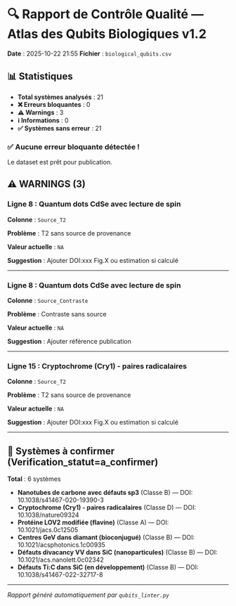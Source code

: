 # 🔍 Rapport de Contrôle Qualité — Atlas des Qubits Biologiques v1.2

**Date** : 2025-10-22 21:55
**Fichier** : `biological_qubits.csv`

## 📊 Statistiques

- **Total systèmes analysés** : 21
- **❌ Erreurs bloquantes** : 0
- **⚠️ Warnings** : 3
- **ℹ️ Informations** : 0
- **✅ Systèmes sans erreur** : 21

### ✅ Aucune erreur bloquante détectée !

Le dataset est prêt pour publication.

## ⚠️ WARNINGS (3)

### Ligne 8 : Quantum dots CdSe avec lecture de spin

**Colonne** : `Source_T2`

**Problème** : T2 sans source de provenance

**Valeur actuelle** : `NA`

**Suggestion** : Ajouter DOI:xxx Fig.X ou estimation si calculé

---

### Ligne 8 : Quantum dots CdSe avec lecture de spin

**Colonne** : `Source_Contraste`

**Problème** : Contraste sans source

**Valeur actuelle** : `NA`

**Suggestion** : Ajouter référence publication

---

### Ligne 15 : Cryptochrome (Cry1) - paires radicalaires

**Colonne** : `Source_T2`

**Problème** : T2 sans source de provenance

**Valeur actuelle** : `NA`

**Suggestion** : Ajouter DOI:xxx Fig.X ou estimation si calculé

---

## 📝 Systèmes à confirmer (Verification_statut=a_confirmer)

**Total** : 6 systèmes

- **Nanotubes de carbone avec défauts sp3** (Classe B) — DOI: 10.1038/s41467-020-19390-3
- **Cryptochrome (Cry1) - paires radicalaires** (Classe D) — DOI: 10.1038/nature09324
- **Protéine LOV2 modifiée (flavine)** (Classe A) — DOI: 10.1021/jacs.0c12505
- **Centres GeV dans diamant (bioconjugué)** (Classe B) — DOI: 10.1021/acsphotonics.1c00935
- **Défauts divacancy VV dans SiC (nanoparticules)** (Classe B) — DOI: 10.1021/acs.nanolett.0c02342
- **Défauts Ti:C dans SiC (en développement)** (Classe B) — DOI: 10.1038/s41467-022-32717-8

---

*Rapport généré automatiquement par `qubits_linter.py`*
